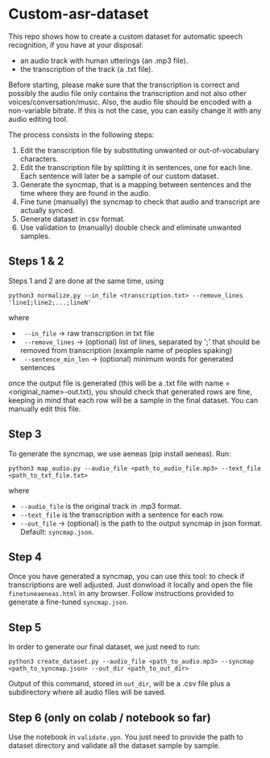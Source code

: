 # Custom-asr-dataset
This repo shows how to create a custom dataset for automatic speech recognition, if you have at your disposal:
- an audio track with human utterings (an .mp3 file). 
- the transcription of the track (a .txt file).

Before starting, please make sure that the transcription is correct and possibly the audio file only contains the transcription and not also other voices/conversation/music. Also, the audio file should be encoded with a non-variable bitrate. If this is not the case, you can easily change it with any audio editing tool. 

The process consists in the following steps:

1. Edit the transcription file by substituting unwanted or out-of-vocabulary characters. 
2. Edit the transcription file by splitting it in sentences, one for each line. Each sentence will later be a sample of our custom dataset.
3. Generate the syncmap, that is a mapping between sentences and the time where they are found in the audio.
4. Fine tune (manually) the syncmap to check that audio and transcript are actually synced.
5. Generate dataset in csv format.
5. Use validation to (manually) double check and eliminate unwanted samples.

## Steps 1 & 2
Steps 1 and 2 are done at the same time, using 

```
python3 normalize.py --in_file <transcription.txt> --remove_lines 'line1;line2;...;lineN'

``` 
where 
- ` --in_file`  -> raw transcription in txt file
- ` --remove_lines`  -> (optional) list of lines, separated by ';' that should be removed from transcription (example name of peoples spaking)
- ` --sentence_min_len`  -> (optional) minimum words for generated sentences

once the output file is generated (this will be a .txt file with name = <original_name>-out.txt), you should check that generated rows are fine, keeping in mind that each row will be a sample in the final dataset. You can manually edit this file.

## Step 3
To generate the syncmap, we use aeneas (pip install aeneas). Run:
```
python3 map_audio.py --audio_file <path_to_audio_file.mp3> --text_file <path_to_txt_file.txt> 
```
where
- `--audio_file` is the original track in .mp3 format.
- `--text_file` is the transcription with a sentence for each row.
- `--out_file` -> (optional) is the path to the output syncmap in json format. Default: `syncmap.json`.

## Step 4
Once you have generated a syncmap, you can use this tool: to check if transcriptions are well adjusted. 
Just donwload it locally and open the file `finetuneaeneas.html` in any browser. Follow  instructions provided 
to generate a fine-tuned `syncmap.json`.

## Step 5
In order to generate our final dataset, we just need to run:

```
python3 create_dataset.py --audio_file <path_to_audio.mp3> --syncmap <path_to_syncmap.json> --out_dir <path_to_out_dir>
```

Output of this command, stored in `out_dir`, will be a .csv file plus a subdirectory where all audio files will be saved.

## Step 6 (only on colab / notebook so far)
Use the notebook in `validate.ypn`. You just need to provide the path to dataset directory and
validate all the dataset sample by sample. 





